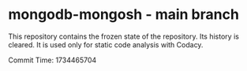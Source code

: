 # mongodb-mongosh - main branch

This repository contains the frozen state of the repository.
Its history is cleared. It is used only for static code
analysis with Codacy.

Commit Time: 1734465704